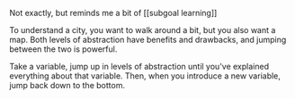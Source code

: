 Not exactly, but reminds me a bit of [[subgoal learning]]

To understand a city, you want to walk around a bit, but you also want a map. Both levels of abstraction have benefits and drawbacks, and jumping between the two is powerful.

Take a variable, jump up in levels of abstraction until you've explained everything about that variable. Then, when you introduce a new variable, jump back down to the bottom.
